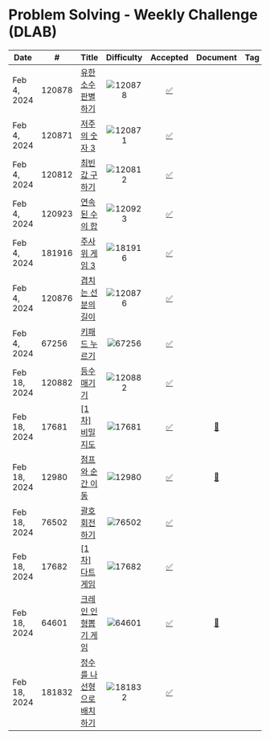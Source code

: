 # Problem Solving - Weekly Challenge (DLAB)

| Date | # | Title | Difficulty | Accepted | Document | Tag |
|------|---|-------|:----------:|:--------:|:--------:|:---:|
| Feb 4, 2024 | 120878 | [유한소수 판별하기](https://school.programmers.co.kr/learn/courses/30/lessons/120878) | ![120878](https://img.shields.io/badge/Level%200-blue?style=flat) | [✅](https://github.com/ymnseol/problem-solving/tree/main/programmers/120878-유한소수-판별하기) | | |
| Feb 4, 2024 | 120871 | [저주의 숫자 3](https://school.programmers.co.kr/learn/courses/30/lessons/120871) | ![120871](https://img.shields.io/badge/Level%200-blue?style=flat) | [✅](https://github.com/ymnseol/problem-solving/tree/main/programmers/120871-저주의-숫자-3) | | |
| Feb 4, 2024 | 120812 | [최빈값 구하기](https://school.programmers.co.kr/learn/courses/30/lessons/120812) | ![120812](https://img.shields.io/badge/Level%200-blue?style=flat) | [✅](https://github.com/ymnseol/problem-solving/tree/main/programmers/120812-최빈값-구하기) | | |
| Feb 4, 2024 | 120923 | [연속된 수의 합](https://school.programmers.co.kr/learn/courses/30/lessons/120923) | ![120923](https://img.shields.io/badge/Level%200-blue?style=flat) | [✅](https://github.com/ymnseol/problem-solving/tree/main/programmers/120923-연속된-수의-합) | | |
| Feb 4, 2024 | 181916 | [주사위 게임 3](https://school.programmers.co.kr/learn/courses/30/lessons/181916) | ![181916](https://img.shields.io/badge/Level%200-blue?style=flat) | [✅](https://github.com/ymnseol/problem-solving/tree/main/programmers/181916-주사위-게임-3) | | |
| Feb 4, 2024 | 120876 | [겹치는 선분의 길이](https://school.programmers.co.kr/learn/courses/30/lessons/120876) | ![120876](https://img.shields.io/badge/Level%200-blue?style=flat) | [✅](https://github.com/ymnseol/problem-solving/tree/main/programmers/120876-겹치는-선분의-길이) | | |
| Feb 4, 2024 | 67256 | [키패드 누르기](https://school.programmers.co.kr/learn/courses/30/lessons/67256) | ![67256](https://img.shields.io/badge/Level%201-green?style=flat) | [✅](https://github.com/ymnseol/problem-solving/tree/main/programmers/67256-키패드-누르기) | | |
| Feb 18, 2024 | 120882 | [등수 매기기](https://school.programmers.co.kr/learn/courses/30/lessons/120882) | ![120882](https://img.shields.io/badge/Level%200-blue?style=flat) | [✅](https://github.com/ymnseol/problem-solving/tree/main/programmers/120882-등수-매기기) | | |
| Feb 18, 2024 | 17681 | [[1차]비밀지도](https://school.programmers.co.kr/learn/courses/30/lessons/17681) | ![17681](https://img.shields.io/badge/Level%201-green?style=flat) | [✅](https://github.com/ymnseol/problem-solving/tree/main/programmers/17681-[1차]-비밀지도) | [📄](https://github.com/ymnseol/problem-solving/blob/main/programmers/17681-[1차]-비밀지도/readme.md) | |
| Feb 18, 2024 | 12980 | [점프와 순간 이동](https://school.programmers.co.kr/learn/courses/30/lessons/12980) | ![12980](https://img.shields.io/badge/Level%202-yellow?style=flat) | [✅](https://github.com/ymnseol/problem-solving/tree/main/programmers/12980-점프와-순간-이동) | [📄](https://github.com/ymnseol/problem-solving/blob/main/programmers/12980-점프와-순간-이동/readme.md) | |
| Feb 18, 2024 | 76502 | [괄호 회전하기](https://school.programmers.co.kr/learn/courses/30/lessons/76502) | ![76502](https://img.shields.io/badge/Level%202-yellow?style=flat) | [✅](https://github.com/ymnseol/problem-solving/tree/main/programmers/76502-괄호-회전하기) | | |
| Feb 18, 2024 | 17682 | [[1차] 다트 게임](https://school.programmers.co.kr/learn/courses/30/lessons/17682) | ![17682](https://img.shields.io/badge/Level%201-green?style=flat) | [✅](https://github.com/ymnseol/problem-solving/tree/main/programmers/17682-[1차]-다트-게임) | | |
| Feb 18, 2024 | 64601 | [크레인 인형뽑기 게임](https://school.programmers.co.kr/learn/courses/30/lessons/64061) | ![64601](https://img.shields.io/badge/Level%201-green?style=flat) | [✅](https://github.com/ymnseol/problem-solving/tree/main/programmers/64601-크레인-인형뽑기-게임) | [📄](https://github.com/ymnseol/problem-solving/blob/main/programmers/64601-크레인-인형뽑기-게임/readme.md) | |
| Feb 18, 2024 | 181832 | [정수를 나선형으로 배치하기](https://school.programmers.co.kr/learn/courses/30/lessons/181832) | ![181832](https://img.shields.io/badge/Level%200-blue?style=flat) | [✅](https://github.com/ymnseol/problem-solving/tree/main/programmers/181832-정수를-나선형으로-배치하기) | | |
